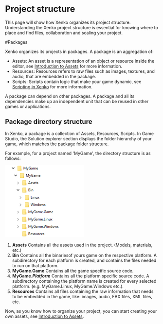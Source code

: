 # Project structure

This page will show how Xenko organizes its project structure. Understanding the Xenko project structure is essential for knowing where to place and find files, collaboration and scaling your project.

#Packages

Xenko organizes its projects in packages. A package is an aggregation of:

* Assets: An asset is a representation of an object or resource inside the editor, see [Introduction to Assets](introduction-to-assets.md) for more information.
* Resources: Resources refers to raw files such as images, textures, and audio, that are embedded in the package.
* Scripts: Scripts contain logic that make your game dynamic, see [Scripting in Xenko](scripting-in-xenko.md) for more information.

A package can depend on other packages. A package and all its dependencies make up an independent unit that can be reused in other games or applications.

## Package directory structure

In Xenko, a package is a collection of Assets, Resources, Scripts. In Game Studio, the Solution explorer section displays the folder hierarchy of your game, which matches the package folder structure.

For example, for a project named 'MyGame', the directory structure is as follows:

![Xenko Sample Directory Structure](media/sample-project-directory-structure.png)

1. **Assets** Contains all the assets used in the project. (Models, materials, etc.)
2. **Bin** Contains all the binariesof yours game on the respective platform. A subdirectory for each platform is created, and contains the files needed to run on that platform.
3. **MyGame.Game** Contains all the game specific source code.
4. **MyGame._Platform_** Contains all the platform specific source code. A subdirectory containing the platform name is created for every selected platform. (e.g. MyGame.Linux, MyGame.Windows etc.).
5. **Resources** Contains all files containing the raw information that needs to be embedded in the game, like: images, audio, FBX files, XML files, etc.

Now, as you know how to organize your project, you can start creating your own assets, see [Introduction to Assets](introduction-to-assets.md).
